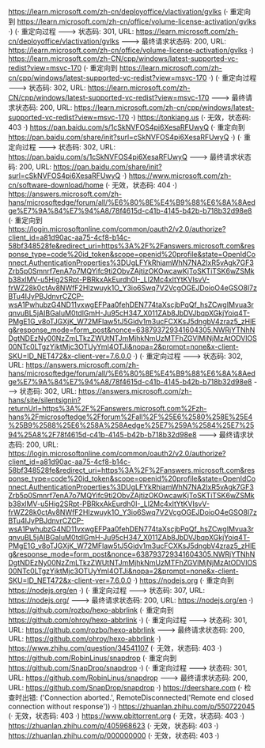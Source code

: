 https://learn.microsoft.com/zh-cn/deployoffice/vlactivation/gvlks (· 重定向到 https://learn.microsoft.com/zh-cn/office/volume-license-activation/gvlks ·)
(· 重定向过程 ---> 状态码: 301, URL: https://learn.microsoft.com/zh-cn/deployoffice/vlactivation/gvlks ---> 最终请求状态码: 200, URL: https://learn.microsoft.com/zh-cn/office/volume-license-activation/gvlks ·)
https://learn.microsoft.com/zh-CN/cpp/windows/latest-supported-vc-redist?view=msvc-170 (· 重定向到 https://learn.microsoft.com/zh-cn/cpp/windows/latest-supported-vc-redist?view=msvc-170 ·)
(· 重定向过程 ---> 状态码: 302, URL: https://learn.microsoft.com/zh-CN/cpp/windows/latest-supported-vc-redist?view=msvc-170 ---> 最终请求状态码: 200, URL: https://learn.microsoft.com/zh-cn/cpp/windows/latest-supported-vc-redist?view=msvc-170 ·)
https://tonkiang.us (· 无效，状态码: 403 ·)
https://pan.baidu.com/s/1cSkNVFOS4pi6XesaRFUwyQ (· 重定向到 https://pan.baidu.com/share/init?surl=cSkNVFOS4pi6XesaRFUwyQ ·)
(· 重定向过程 ---> 状态码: 302, URL: https://pan.baidu.com/s/1cSkNVFOS4pi6XesaRFUwyQ ---> 最终请求状态码: 200, URL: https://pan.baidu.com/share/init?surl=cSkNVFOS4pi6XesaRFUwyQ ·)
https://www.microsoft.com/zh-cn/software-download/home (· 无效，状态码: 404 ·)
https://answers.microsoft.com/zh-hans/microsoftedge/forum/all/%E6%80%8E%E4%B9%88%E6%8A%8Aedge%E7%9A%84%E7%94%A8/78f4615d-c41b-4145-b42b-b718b32d98e8 (· 重定向到 https://login.microsoftonline.com/common/oauth2/v2.0/authorize?client_id=a81d90ac-aa75-4cf8-b14c-58bf348528fe&redirect_uri=https%3A%2F%2Fanswers.microsoft.com&response_type=code%20id_token&scope=openid%20profile&state=OpenIdConnect.AuthenticationProperties%3DUgLFYkRhjamWhN7NA2IxR5vAgk7GF3Zrb5p0Smnrf7enA7o7MQYifc9ti2ObvZAjtizOKOwcawKjToSKTiTSK6wZSMkb38xlMV-u5Hig2SRpt-PBRkxAkEurdh0I-_Ll2Mc4xItYtKVIsvV-frWZ28k0ctAv8NWfF2HIzwuyk1O_Y3io6Swq7V2VcgOGEJDoioO4eGSO8l7zBTu4IJyPBJdnvrCZCP-wsA1PwhubzG4ND11vxwgEFPaa0fehDEN774taXscjbPqQf_hsZCwgIMvua3rqnvuBL5jAIBGaIuM0tdlGmH-Ju95cH347_X011ZAb8JbDVJbqpXGkjYoiq4T-PMgE1G_v8oTJGXjK_W72MFlaw5tJ5Gidv1m3ucFCXKsJ5dngbV4zraz5_zHlEg&response_mode=form_post&nonce=638793729341604305.NWRjYTNhNDgtNDEzNy00NzZmLTkzZWUtNTJmMjhkNmUzMTFhZGVlMjNjMzAtODVlOS00NTc0LTgzYjktMjc3OTUyYmI4OTJi&nopa=2&prompt=none&x-client-SKU=ID_NET472&x-client-ver=7.6.0.0 ·)
(· 重定向过程 ---> 状态码: 302, URL: https://answers.microsoft.com/zh-hans/microsoftedge/forum/all/%E6%80%8E%E4%B9%88%E6%8A%8Aedge%E7%9A%84%E7%94%A8/78f4615d-c41b-4145-b42b-b718b32d98e8 ---> 状态码: 302, URL: https://answers.microsoft.com/zh-hans/site/silentsignin?returnUrl=https%3A%2F%2Fanswers.microsoft.com%2Fzh-hans%2Fmicrosoftedge%2Fforum%2Fall%2F%25E6%2580%258E%25E4%25B9%2588%25E6%258A%258Aedge%25E7%259A%2584%25E7%2594%25A8%2F78f4615d-c41b-4145-b42b-b718b32d98e8 ---> 最终请求状态码: 200, URL: https://login.microsoftonline.com/common/oauth2/v2.0/authorize?client_id=a81d90ac-aa75-4cf8-b14c-58bf348528fe&redirect_uri=https%3A%2F%2Fanswers.microsoft.com&response_type=code%20id_token&scope=openid%20profile&state=OpenIdConnect.AuthenticationProperties%3DUgLFYkRhjamWhN7NA2IxR5vAgk7GF3Zrb5p0Smnrf7enA7o7MQYifc9ti2ObvZAjtizOKOwcawKjToSKTiTSK6wZSMkb38xlMV-u5Hig2SRpt-PBRkxAkEurdh0I-_Ll2Mc4xItYtKVIsvV-frWZ28k0ctAv8NWfF2HIzwuyk1O_Y3io6Swq7V2VcgOGEJDoioO4eGSO8l7zBTu4IJyPBJdnvrCZCP-wsA1PwhubzG4ND11vxwgEFPaa0fehDEN774taXscjbPqQf_hsZCwgIMvua3rqnvuBL5jAIBGaIuM0tdlGmH-Ju95cH347_X011ZAb8JbDVJbqpXGkjYoiq4T-PMgE1G_v8oTJGXjK_W72MFlaw5tJ5Gidv1m3ucFCXKsJ5dngbV4zraz5_zHlEg&response_mode=form_post&nonce=638793729341604305.NWRjYTNhNDgtNDEzNy00NzZmLTkzZWUtNTJmMjhkNmUzMTFhZGVlMjNjMzAtODVlOS00NTc0LTgzYjktMjc3OTUyYmI4OTJi&nopa=2&prompt=none&x-client-SKU=ID_NET472&x-client-ver=7.6.0.0 ·)
https://nodejs.org (· 重定向到 https://nodejs.org/en ·)
(· 重定向过程 ---> 状态码: 307, URL: https://nodejs.org/ ---> 最终请求状态码: 200, URL: https://nodejs.org/en ·)
https://github.com/rozbo/hexo-abbrlink (· 重定向到 https://github.com/ohroy/hexo-abbrlink ·)
(· 重定向过程 ---> 状态码: 301, URL: https://github.com/rozbo/hexo-abbrlink ---> 最终请求状态码: 200, URL: https://github.com/ohroy/hexo-abbrlink ·)
https://www.zhihu.com/question/34541107 (· 无效，状态码: 403 ·)
https://github.com/RobinLinus/snapdrop (· 重定向到 https://github.com/SnapDrop/snapdrop ·)
(· 重定向过程 ---> 状态码: 301, URL: https://github.com/RobinLinus/snapdrop ---> 最终请求状态码: 200, URL: https://github.com/SnapDrop/snapdrop ·)
https://deershare.com (· 检查时出错: ('Connection aborted.', RemoteDisconnected('Remote end closed connection without response')) ·)
https://zhuanlan.zhihu.com/p/550722045 (· 无效，状态码: 403 ·)
https://www.qbittorrent.org (· 无效，状态码: 403 ·)
https://zhuanlan.zhihu.com/p/405968623 (· 无效，状态码: 403 ·)
https://zhuanlan.zhihu.com/p/000000000 (· 无效，状态码: 403 ·)
